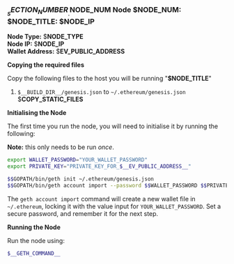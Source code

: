 ### $__SECTION_NUMBER__.$__NODE_NUM__ Node $__NODE_NUM__: $__NODE_TITLE__: $__NODE_IP__

**Node Type:** $__NODE_TYPE__  
**Node IP:** $__NODE_IP__  
**Wallet Address:** $__EV_PUBLIC_ADDRESS__  

**Copying the required files**

Copy the following files to the host you will be running "**$__NODE_TITLE__**"

1. `$__BUILD_DIR__/genesis.json` to `~/.ethereum/genesis.json`
$__COPY_STATIC_FILES__

**Initialising the Node**

The first time you run the node, you will need to initialise it by running
the following:

**Note:** this only needs to be run _once_.

```bash
export WALLET_PASSWORD="YOUR_WALLET_PASSWORD"
export PRIVATE_KEY="PRIVATE_KEY_FOR_$__EV_PUBLIC_ADDRESS__"

$$GOPATH/bin/geth init ~/.ethereum/genesis.json
$$GOPATH/bin/geth account import --password $$WALLET_PASSWORD $$PRIVATE_KEY
```

The `geth account import` command will create a new wallet file in `~/.ethereum`,
locking it with the value input for `YOUR_WALLET_PASSWORD`. Set a secure password,
and remember it for the next step.

**Running the Node**

Run the node using:

```bash
$__GETH_COMMAND__
```
